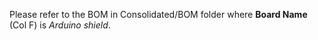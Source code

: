 Please refer to the BOM in Consolidated/BOM folder where **Board Name** (Col F) is *Arduino shield*.
